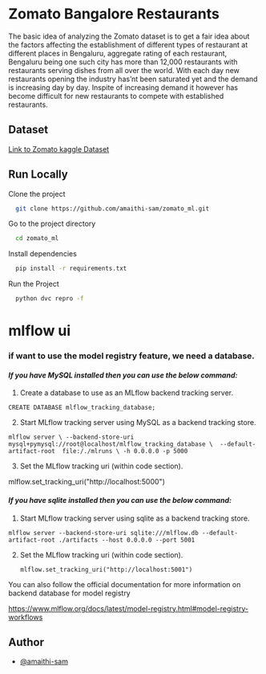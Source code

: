 # Zomato Bangalore Restaurants

The basic idea of analyzing the Zomato dataset is to get a fair idea about the factors affecting the establishment
of different types of restaurant at different places in Bengaluru, aggregate rating of each restaurant, Bengaluru
being one such city has more than 12,000 restaurants with restaurants serving dishes from all over the world.
With each day new restaurants opening the industry has’nt been saturated yet and the demand is increasing
day by day. Inspite of increasing demand it however has become difficult for new restaurants to compete with
established restaurants. 

## Dataset 


[Link to Zomato kaggle Dataset ](https://www.kaggle.com/datasets/himanshupoddar/zomato-bangalore-restaurants)


## Run Locally

Clone the project

```bash
  git clone https://github.com/amaithi-sam/zomato_ml.git
```

Go to the project directory

```bash
  cd zomato_ml
```

Install dependencies

```bash
  pip install -r requirements.txt
```

Run the Project

```bash
  python dvc repro -f
```


# mlflow ui



### if want to use the model registry feature, we need a database.

#### _If you have MySQL installed then you can use the below command:_

1. Create a database to use as an MLflow backend tracking server.

`CREATE DATABASE mlflow_tracking_database;`

2. Start MLflow tracking server using MySQL as a backend tracking store.

`mlflow server \
   --backend-store-uri  mysql+pymysql://root@localhost/mlflow_tracking_database \ 
   --default-artifact-root  file:/./mlruns \
   -h 0.0.0.0 -p 5000`


3. Set the MLflow tracking uri (within code section).

  mlflow.set_tracking_uri("http://localhost:5000")

#### _If you have sqlite installed then you can use the below command:_

1. Start MLflow tracking server using sqlite as a backend tracking store.

`mlflow server --backend-store-uri sqlite:///mlflow.db --default-artifact-root ./artifacts --host 0.0.0.0 --port 5001`


2. Set the MLflow tracking uri (within code section).
    
    `mlflow.set_tracking_uri("http://localhost:5001")`


You can also follow the official documentation for more information on backend database for model registry

https://www.mlflow.org/docs/latest/model-registry.html#model-registry-workflows







## Author

- [@amaithi-sam](https://www.github.com/amaithi-sam)


